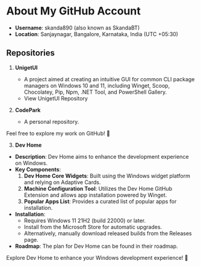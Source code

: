 # About My GitHub Account

- **Username**: skanda890 (also known as SkandaBT)
- **Location**: Sanjaynagar, Bangalore, Karnataka, India (UTC +05:30)

## Repositories

1. **UnigetUI**
    - A project aimed at creating an intuitive GUI for common CLI package managers on Windows 10 and 11, including Winget, Scoop, Chocolatey, Pip, Npm, .NET Tool, and PowerShell Gallery.
    - View UnigetUI Repository

2. **CodePark**
    - A personal repository.

Feel free to explore my work on GitHub! 🚀

3. **Dev Home**
- **Description**: Dev Home aims to enhance the development experience on Windows.
- **Key Components**:
    1. **Dev Home Core Widgets**: Built using the Windows widget platform and relying on Adaptive Cards.
    2. **Machine Configuration Tool**: Utilizes the Dev Home GitHub Extension and allows app installation powered by Winget.
    3. **Popular Apps List**: Provides a curated list of popular apps for installation.
- **Installation**:
    - Requires Windows 11 21H2 (build 22000) or later.
    - Install from the Microsoft Store for automatic upgrades.
    - Alternatively, manually download released builds from the Releases page.
- **Roadmap**: The plan for Dev Home can be found in their roadmap.

Explore Dev Home to enhance your Windows development experience! 🚀
